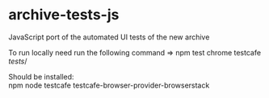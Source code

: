 # archive-tests-js
JavaScript port of the automated UI tests of the new archive

To run locally need run the following command => npm test chrome testcafe _tests_/

Should be installed:  
npm 
node 
testcafe
testcafe-browser-provider-browserstack
